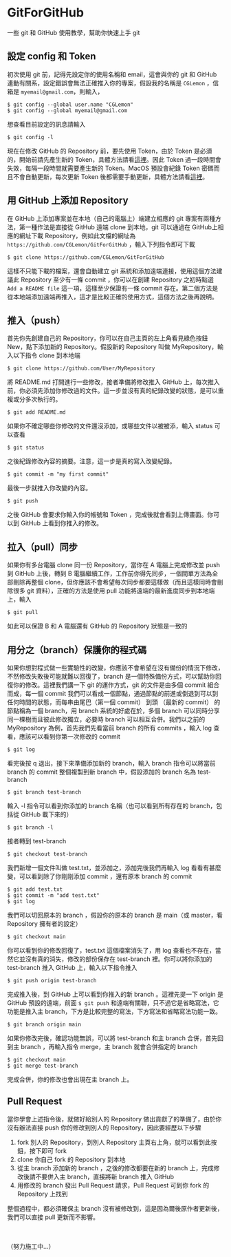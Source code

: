 # GitForGitHub

一些 git 和 GitHub 使用教學，幫助你快速上手 git

## 設定 config 和 Token

初次使用 git 前，記得先設定你的使用名稱和 email，這會與你的 git 和 GitHub 連動有關系，設定錯誤會無法正確推入你的專案，假設我的名稱是 ```CGLemon``` ，信箱是 ```myemail@gmail.com```，則輸入，

    $ git config --global user.name "CGLemon"
    $ git config --global myemail@gmail.com

想查看目前設定的訊息請輸入

    $ git config -l

現在在修改 GitHub 的 Repository 前，要先使用 Token，由於 Token 是必須的，開始前請先產生新的 Token，具體方法請看[這裡](https://dotblogs.com.tw/CYLcode/2020/06/15/102853)。因此 Token 過一段時間會失效，每隔一段時間就需要產生新的 Token。MacOS 預設會紀錄 Token 密碼而且不會自動更新，每次更新 Token 後都需要手動更新，具體方法請看[這裡](https://blog.myctw.cc/post/bd72.html)。

## 用 GitHub 上添加 Repository

在 GitHub 上添加專案並在本地（自己的電腦上）端建立相應的 git 專案有兩種方法，第一種作法是直接從 GitHub 遠端 clone 到本地，git 可以通過在 GitHub上相應的網址下載 Repository，例如此文檔的網址為 ```https://github.com/CGLemon/GitForGitHub``` ，輸入下列指令即可下載

    $ git clone https://github.com/CGLemon/GitForGitHub

這樣不只能下載的檔案，還會自動建立 git 系統和添加遠端連接，使用這個方法建議此 Repository 至少有一條 commit ，你可以在創建 Repository 之初時點選 ```Add a README file``` 這一項，這樣至少保證有一條 commit 存在。第二個方法是從本地端添加遠端再推入，這才是比較正確的使用方式，這個方法之後再說明。

## 推入（push）

首先你先創建自己的 Repository，你可以在自己主頁的左上角看見綠色按鈕 New，點下添加新的 Repository。假設新的 Repository 叫做 MyRepository，輸入以下指令 clone 到本地端

    $ git clone https://github.com/User/MyRepository

將 README.md 打開進行一些修改，接者準備將修改推入 GitHub 上，每次推入前，你必須先添加你修改過的文件。這一步並沒有真的紀錄改變的狀態，是可以重複或分多次執行的。

    $ git add README.md

如果你不確定哪些你修改的文件還沒添加，或哪些文件以被被添，輸入 status 可以查看

    $ git status

之後紀錄修改內容的摘要。注意，這一步是真的寫入改變紀錄。

    $ git commit -m "my first commit"

最後一步就推入你改變的內容。

    $ git push

之後 GitHub 會要求你輸入你的帳號和 Token ，完成後就會看到上傳畫面。你可以到 GitHub 上看到你推入的修改。

## 拉入（pull）同步

如果你有多台電腦 clone 同一份 Repository，當你在 A 電腦上完成修改並 push 到 GitHub 上後，轉到 B 電腦繼續工作，工作前你得先同步，一個間單方法為全部刪除再整個 clone，但你應該不會希望每次同步都要這樣做（而且這樣同時會刪除很多 git 資料），正確的方法是使用 pull 功能將遠端的最新進度同步到本地端上，輸入

    $ git pull

如此可以保證 B 和 A 電腦還有 GitHub 的 Repository 狀態是一致的

## 用分之（branch）保護你的程式碼

如果你想對程式做一些實驗性的改變，你應該不會希望在沒有備份的情況下修改，不然修改失敗後可能就難以回復了，branch 是一個特殊備份方式，可以幫助你回復你的修改。這裡我們講一下 git 的運作方式，git 的文件是由多個 commit 組合而成，每一個 commit 我們可以看成一個節點，通過節點的前進或倒退到可以到任何時間的狀態，而每串由尾巴（第一個 commit） 到頭 （最新的 commit） 的節點稱為一個 branch，用 branch 系統的好處在於，多個 branch 可以同時分享同一棵樹而且彼此修改獨立，必要時 branch 可以相互合併。我們以之前的 MyRepository 為例，首先我們先看當前 branch 的所有 commits ，輸入 log 查看，應該可以看到你第一次修改的 commit

    $ git log

看完後按 q 退出，接下來準備添加新的 branch，輸入 branch 指令可以將當前 branch 的 commit 整個複製到新 branch 中，假設添加的 branch 名為 test-branch

    $ git branch test-branch

輸入 -l 指令可以看到你添加的 branch 名稱（也可以看到所有存在的 branch，包括從 GitHub 載下來的）

    $ git branch -l

接者轉到 test-branch

    $ git checkout test-branch

我們新增一個文件叫做 test.txt，並添加之，添加完後我們再輸入 log 看看有甚麼變，可以看到除了你剛剛添加 commit ，還有原本 branch 的 commit

    $ git add test.txt
    $ git commit -m "add test.txt"
    $ git log

我們可以切回原本的 branch ，假設你的原本的 branch 是 main（或 master，看 Repository 擁有者的設定）

    $ git checkout main

你可以看到你的修改回復了，test.txt 這個檔案消失了，用 log 查看也不存在，當然它並沒有真的消失，修改的部份保存在 test-branch 裡。你可以將你添加的 test-branch 推入 GitHub 上，輸入以下指令推入

    $ git push origin test-branch

完成推入後，到 GitHub 上可以看到你推入的新 branch 。這裡先提一下 origin 是 GitHub 預設的遠端，前面 ```$ git push``` 和遠端有關聯，只不過它是省略寫法，它功能是推入主 branch，下方是比較完整的寫法，下方寫法和省略寫法功能一致。

    $ git branch origin main

如果你修改完後，確認功能無誤，可以將 test-branch 和主 branch 合併，首先回到主 branch ，再輸入指令 merge，主 branch 就會合併指定的 branch

    $ git checkout main
    $ git merge test-branch

完成合併，你的修改也會出現在主 branch 上。

## Pull Request

當你學會上述指令後，就做好給別人的 Repository 做出貢獻了的準備了，由於你沒有辦法直接 push 你的修改到別人的 Repository，因此要經歷以下步驟

1. fork 別人的 Repository，到別人 Repository 主頁右上角，就可以看到此按鈕，按下即可 fork
2. clone 你自己 fork 的 Repository 到本地
3. 從主 branch 添加新的 branch ，之後的修改都要在新的 branch 上，完成修改後請不要併入主 branch，直接將新 branch 推入 GitHub
4. 用修改的 branch 發出 Pull Request 請求，Pull Request 可到你 fork 的 Repository 上找到

整個過程中，都必須確保主 branch 沒有被修改到，這是因為爾後原作者更新後，我們可以直接 pull 更新而不影響。

<br>
<br>
（努力施工中...）
